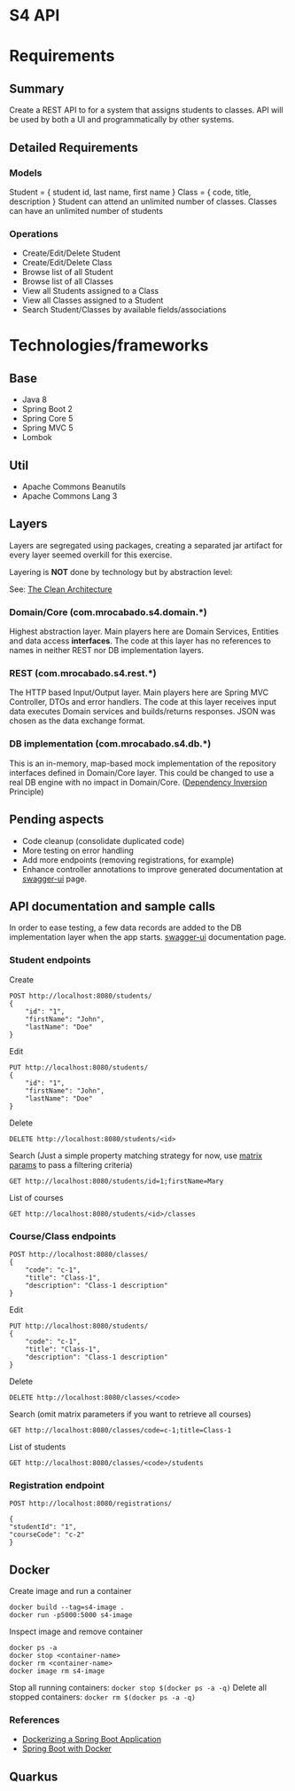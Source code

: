 # S4 API

# Requirements

## Summary
Create a REST API to for a system that assigns students to classes.  API will be used by both a UI and programmatically by other systems.

## Detailed Requirements

### Models
Student = { student id, last name, first name }
Class = { code, title, description }
Student can attend an unlimited number of classes.  Classes can have an unlimited number of students

### Operations
- Create/Edit/Delete Student
- Create/Edit/Delete Class
- Browse list of all Student
- Browse list of all Classes
- View all Students assigned to a Class
- View all Classes assigned to a Student
- Search Student/Classes by available fields/associations

# Technologies/frameworks

## Base
- Java 8
- Spring Boot 2
- Spring Core 5
- Spring MVC 5
- Lombok

## Util
- Apache Commons Beanutils
- Apache Commons Lang 3

## Layers

Layers are segregated using packages, creating a separated jar artifact for every layer seemed overkill 
for this exercise.

Layering is **NOT** done by technology but by abstraction level:

See: [The Clean Architecture](https://blog.cleancoder.com/uncle-bob/2012/08/13/the-clean-architecture.html)

### Domain/Core (com.mrocabado.s4.domain.*)
Highest abstraction layer. Main players here are Domain Services, Entities and data access **interfaces**.
The code at this layer has no references to names in neither REST nor DB implementation layers.

### REST (com.mrocabado.s4.rest.*)
The HTTP based Input/Output layer. Main players here are Spring MVC Controller, DTOs and error handlers.
The code at this layer receives input data executes Domain services and builds/returns responses. 
JSON was chosen as the data exchange format.

### DB implementation (com.mrocabado.s4.db.*)
This is an in-memory, map-based mock implementation of the repository interfaces defined in Domain/Core layer. 
This could be changed to use a real DB engine with no impact in Domain/Core. ([Dependency Inversion](https://en.wikipedia.org/wiki/Dependency_inversion_principle) Principle)

## Pending aspects
- Code cleanup (consolidate duplicated code)
- More testing on error handling
- Add more endpoints (removing registrations, for example)
- Enhance controller annotations to improve generated documentation at [swagger-ui](http://localhost:8080/swagger-ui.html) page.

## API documentation and sample calls

In order to ease testing, a few data records are added to the DB implementation layer when the app starts.
[swagger-ui](http://localhost:8080/swagger-ui.html) documentation page.

### Student endpoints

Create
```
POST http://localhost:8080/students/
{
    "id": "1",
    "firstName": "John",
    "lastName": "Doe"
}
```    
Edit
```
PUT http://localhost:8080/students/
{
    "id": "1",
    "firstName": "John",
    "lastName": "Doe"
}
```    
Delete
```
DELETE http://localhost:8080/students/<id>
```
Search (Just a simple property matching strategy for now, use [matrix params](https://www.logicbig.com/quick-info/web/matrix-param.html) to pass a filtering criteria)
```
GET http://localhost:8080/students/id=1;firstName=Mary
```
List of courses
```
GET http://localhost:8080/students/<id>/classes
```

### Course/Class endpoints
```
POST http://localhost:8080/classes/
{
    "code": "c-1",
    "title": "Class-1",
    "description": "Class-1 description"
}
```    
Edit
```
PUT http://localhost:8080/students/
{
    "code": "c-1",
    "title": "Class-1",
    "description": "Class-1 description"
}
```    
Delete
```
DELETE http://localhost:8080/classes/<code>
```
Search (omit matrix parameters if you want to retrieve all courses)
```
GET http://localhost:8080/classes/code=c-1;title=Class-1
```
List of students
```
GET http://localhost:8080/classes/<code>/students
```

### Registration endpoint

```
POST http://localhost:8080/registrations/

{
"studentId": "1",
"courseCode": "c-2"
}
```

## Docker

Create image and run a container
```
docker build --tag=s4-image .
docker run -p5000:5000 s4-image
```

Inspect image and remove container

```
docker ps -a
docker stop <container-name>
docker rm <container-name>
docker image rm s4-image
```


Stop all running containers: ```docker stop $(docker ps -a -q)```
Delete all stopped containers: ```docker rm $(docker ps -a -q)```


### References
- [Dockerizing a Spring Boot Application](https://www.baeldung.com/dockerizing-spring-boot-application)
- [Spring Boot with Docker](https://spring.io/guides/gs/spring-boot-docker/)

## Quarkus

